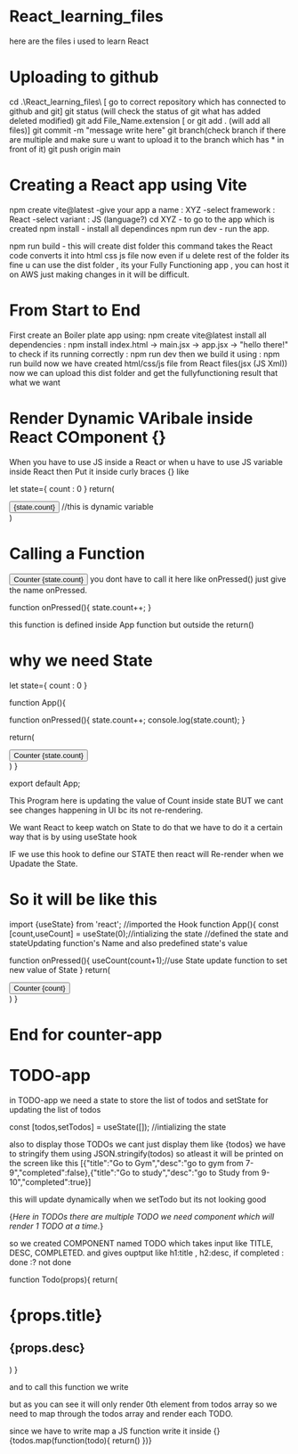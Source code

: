# React_learning_files
here are the files i used to learn React

# Uploading to github 
cd .\React_learning_files\ [ go to correct repository which has connected to github and git]
    git status (will check the status of git what has added deleted modified)
git add File_Name.extension [ or git add . (will add all files)]
git commit -m "message write here"
    git branch(check branch if there are multiple and make sure u want to upload it to the branch which has * in front of it)
git push origin main

# Creating a React app using Vite
npm create vite@latest
-give your app a name : XYZ
-select framework : React
-select variant : JS (language?)
cd XYZ - to go to the app which is created
npm install - install all dependinces
npm run dev - run the app.

npm run build - this will create dist folder
    this command takes the React code converts it into html css js file
    now even if u delete rest of the folder its fine
    u can use the dist folder , its your Fully Functioning app , you can host it on AWS
    just making changes in it will be difficult.

# From Start to End
First create an Boiler plate app using: npm create vite@latest
install all dependencies : npm install
index.html -> main.jsx -> app.jsx -> "hello there!"
to check if its running correctly : npm run dev
then we build it using : npm run build 
now we have created html/css/js file from React files(jsx (JS Xml)) now we can upload this dist folder and get the fullyfunctioning result that what we want

# Render Dynamic VAribale inside React COmponent {}
When you have to use JS inside a React
or when u have to use JS variable inside React then 
Put it inside curly braces {}
like

let state={
  count : 0
}
return(
<div>
    <button>{state.count}</button> //this is dynamic variable
</div>
)

# Calling a Function

<button onClick={onPressed}> Counter {state.count}</button>
you dont have to call it here like onPressed() just give the name onPressed.

function onPressed(){
  state.count++;
}

this function is defined inside App function but outside the return()

# why we need State
let state={
  count : 0
}

function App(){

  function onPressed(){
  state.count++;
  console.log(state.count);
  }

  return(
    <div>
      <button onClick={onPressed}> Counter {state.count}</button>
    </div>
  )
}

export default App;

This Program here is updating the value of Count inside state 
BUT we cant see changes happening in UI bc its not re-rendering.

We want React to keep watch on State 
to do that we have to do it a certain way
that is by using useState hook

IF we use this hook to define our STATE then react will Re-render when we Upadate the State.

# So it will be like this 

import {useState} from 'react'; //imported the Hook
function App(){
  const [count,useCount] = useState(0);//intializing the state
    //defined the state and stateUpdating function's Name and also predefined state's value
  
  function onPressed(){
  useCount(count+1);//use State update function to set new value of State
  }
  return(
    <div>
      <button onClick={onPressed}> Counter {count}</button>
    </div>
  )
}

# End for counter-app

# TODO-app

in TODO-app we need a state to store the list of todos
and setState for updating the list of todos

const [todos,setTodos] = useState([]); //intializing the state

also to display those TODOs we cant just display them like {todos}
we have to stringify them using JSON.stringify(todos)
so atleast it will be printed on the screen
like this
[{"title":"Go to Gym","desc":"go to gym from 7-9","completed":false},{"title":"Go to study","desc":"go to Study from 9-10","completed":true}]

this will update dynamically when we setTodo but
its not looking good

{*Here in TODOs there are multiple TODO we need component which will render 1 TODO at a time.*}

so we created COMPONENT named TODO
which takes input like TITLE, DESC, COMPLETED.
and gives ouptput like h1:title , h2:desc, if completed : done :? not done

function Todo(props){
  return(
    <div>
      <h1> {props.title} </h1>
      <h2>{props.desc} </h2>
    </div>
  )
}

and to call this function we write
<Todo title={todos[0].title} desc={todos[0].desc} />

but as you can see it will only render 0th element from todos array
so we need to map through the todos array and render each TODO.

since we have to write map a JS function write it inside {}
{todos.map(function(todo){
  return(<todo title={todo.title} desc={todo.desc}>)
})}
